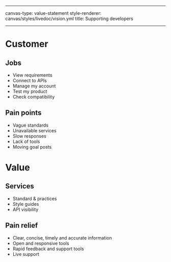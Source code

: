 <!--
LiveDoc - Product Canvas: Value Proposition
For information on how to edit and maintain this file, please visit: developer.qed.qld.gov.au/LiveDoc-Canvas
-->
---
canvas-type: value-statement
style-renderer: canvas/styles/livedoc/vision.yml
title: Supporting developers

---
# Customer
## Jobs
- View requirements
- Connect to APIs
- Manage my account
- Test my product
- Check compatibility

## Pain points
- Vague standards
- Unavailable services
- Slow responses
- Lack of tools
- Moving goal posts

# Value
## Services
- Standard & practices
- Style guides
- API visibility

## Pain relief
- Clear, concise, timely and accurate information
- Open and responsive tools
- Rapid feedback and support tools
- Live support
